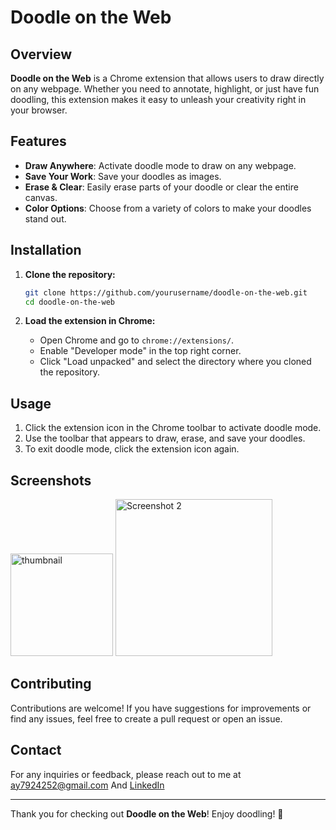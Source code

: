 # Doodle on the Web

## Overview
**Doodle on the Web** is a Chrome extension that allows users to draw directly on any webpage. Whether you need to annotate, highlight, or just have fun doodling, this extension makes it easy to unleash your creativity right in your browser.

## Features
- **Draw Anywhere**: Activate doodle mode to draw on any webpage.
- **Save Your Work**: Save your doodles as images.
- **Erase & Clear**: Easily erase parts of your doodle or clear the entire canvas.
- **Color Options**: Choose from a variety of colors to make your doodles stand out.

## Installation
1. **Clone the repository:**
    ```bash
    git clone https://github.com/yourusername/doodle-on-the-web.git
    cd doodle-on-the-web
    ```

2. **Load the extension in Chrome:**
   - Open Chrome and go to `chrome://extensions/`.
   - Enable "Developer mode" in the top right corner.
   - Click "Load unpacked" and select the directory where you cloned the repository.

## Usage
1. Click the extension icon in the Chrome toolbar to activate doodle mode.
2. Use the toolbar that appears to draw, erase, and save your doodles.
3. To exit doodle mode, click the extension icon again.

## Screenshots
<img width="164" alt="thumbnail" src="https://github.com/BHAVISHEK1/WebDoodler_ChromeExtension/assets/161573600/54b718b6-d5a8-4e8f-9fc7-5dbb35f3b15f">
<img width="251" alt="Screenshot 2" src="https://github.com/BHAVISHEK1/WebDoodler_ChromeExtension/assets/161573600/68f334b3-a4fe-45c6-a327-14146c45dff5">


## Contributing
Contributions are welcome! If you have suggestions for improvements or find any issues, feel free to create a pull request or open an issue.

## Contact
For any inquiries or feedback, please reach out to me at [ay7924252@gmail.com](mailto:ay7924252@gmail.com) And [LinkedIn](linkedin.com/in/abhishek-yadav-908639280)

---

Thank you for checking out **Doodle on the Web**! Enjoy doodling! 🎨
